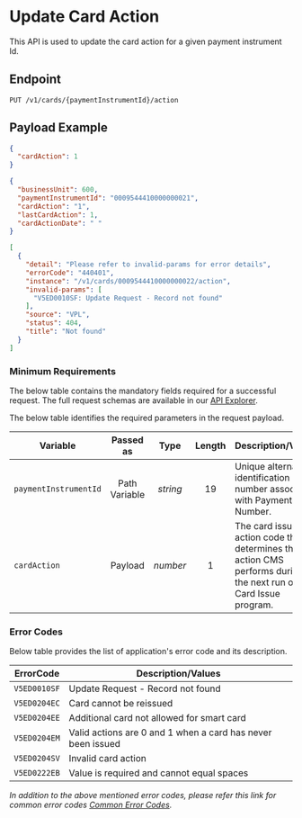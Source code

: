 # Update Card Action

This API is used to update the card action for a given payment instrument Id.

## Endpoint

`PUT /v1/cards/{paymentInstrumentId}/action`

## Payload Example

<!--
type: tab
titles: Request, Response, Error
-->

```json
{
  "cardAction": 1
}
```

<!--
type: tab
-->

```json
{
  "businessUnit": 600,
  "paymentInstrumentId": "0009544410000000021",
  "cardAction": "1",
  "lastCardAction": 1,
  "cardActionDate": " "
}
```

<!--
type: tab
-->

```json
[
  {
    "detail": "Please refer to invalid-params for error details",
    "errorCode": "440401",
    "instance": "/v1/cards/0009544410000000022/action",
    "invalid-params": [
      "V5ED0010SF: Update Request - Record not found"
    ],
    "source": "VPL",
    "status": 404,
    "title": "Not found"
  }
]
```

<!-- type: tab-end -->

### Minimum Requirements

The below table contains the mandatory fields required for a successful request. The full request schemas are available in our [API Explorer](../api/?type=put&path=/v1/cards/{paymentInstrumentId}/action).

The below table identifies the required parameters in the request payload.

| Variable | Passed as | Type | Length | Description/Values |
| -------- | :-------: | :--: | :------------: | ------------------ |
| `paymentInstrumentId` | Path Variable | *string* | 19 | Unique alternate identification number associated with Payment Card Number. |
| `cardAction` | Payload | *number* | 1 | The card issue action code that determines the action CMS performs during the next run of the Card Issue program. |

### Error Codes

Below table provides the list of application's error code and its description.

| ErrorCode |  Description/Values |
| --------  | ------------------ |
| `V5ED0010SF` | Update Request - Record not found |
| `V5ED0204EC` | Card cannot be reissued |
| `V5ED0204EE` | Additional card not allowed for smart card |
| `V5ED0204EM` | Valid actions are 0 and 1 when a card has never been issued |
| `V5ED0204SV` | Invalid  card action |
| `V5ED0222EB` | Value is required and cannot equal spaces |

*In addition to the above mentioned error codes, please refer this link for common error codes [Common Error Codes](?path=docs/Common_Error_Code.md).*
